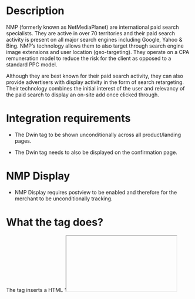 
# Description

NMP (formerly known as NetMediaPlanet) are international paid search
specialists. They are active in over 70 territories and their paid
search activity is present on all major search engines including Google,
Yahoo & Bing. NMP’s technology allows them to also target through search
engine image extensions and user location (geo-targeting). They operate
on a CPA remuneration model to reduce the risk for the client as opposed
to a standard PPC model.

Although they are best known for their paid search activity, they can
also provide advertisers with display activity in the form of search
retargeting. Their technology combines the initial interest of the user
and relevancy of the paid search to display an on-site add once clicked
through.

# Integration requirements

- The Dwin tag to be shown unconditionally across all product/landing
  pages.

<!-- -->

- The Dwin tag needs to also be displayed on the confirmation page.

# NMP Display

- NMP Display requires postview to be enabled and therefore for the
  merchant to be unconditionally tracking.

# What the tag does?

The tag inserts a HTML ‘<iframe>’ element with a link to the Advertisers
website that hits the Net Media Planet server to record some data passed
to it.

This will occur on every page the Dwin tag has been implemented on but
will hit an alternative url with other data when an AWIN.Tracking.Sale
Dwin tag object is set.

# How is the tag implemented?

The NMPi tag requires the Advertiser's name to be specified in the setup
code. As well as this there are other parameters that are passed in
automatically using the data supplied already in the Dwin tag from
AWIN.Tracking & AWIN.Tracking.Sale.

# Tag Plugin

|               |                      |
|---------------|----------------------|
| PluginType:   | Net Media            |
| Plugin Setup: | "See Code Below"     |
| Active:       | "Tick The Check Box" |


== Plugin setup code == The code below goes into the plugin setup field
in the tag management form. Replace THE_ADVERTISER_NAME with the
merchant whom is being setup.


``` javascript
AWIN.Tracking.NetMedia = AWIN.Tracking.NetMedia || {};
AWIN.Tracking.NetMedia.merchantName = "THE_ADVERTISER_NAME";
```




</source>


#### On sale/confirmation pages


``` html4strict

<iframe src="https://4405841.fls.doubleclick.net/activityi;src=4405841;type=AWINS0;cat=AWINS0;qty=1;cost=50;u1=Example%20Merchant;u2=1001;u3=http%3A%2F%2Fawin1tests.ashtonh.dev.affiliatewindow.com%2FthirdParty%2FnetMedia%2FsalePageTest.html;u6=0;ord=H1001REF?" height="1" width="1" style="height: 0px !important; width: 0px !important; visibility: hidden !important; display: inline !important; margin: 0px !important; border: 0px !important; padding: 0px !important;"></iframe>
```

